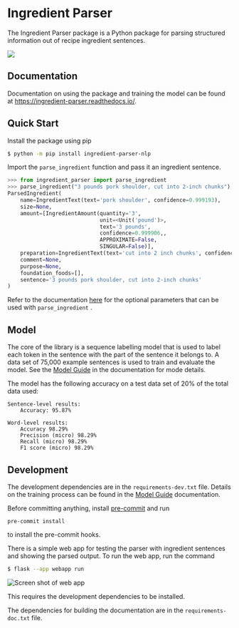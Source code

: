 # Ingredient Parser

The Ingredient Parser package is a Python package for parsing structured information out of recipe ingredient sentences.

![](docs/source/_static/logo.png)

## Documentation

Documentation on using the package and training the model can be found at https://ingredient-parser.readthedocs.io/.

## Quick Start

Install the package using pip

```bash
$ python -m pip install ingredient-parser-nlp
```

Import the ```parse_ingredient``` function and pass it an ingredient sentence.

```python
>>> from ingredient_parser import parse_ingredient
>>> parse_ingredient("3 pounds pork shoulder, cut into 2-inch chunks")
ParsedIngredient(
    name=IngredientText(text='pork shoulder', confidence=0.999193),
    size=None,
    amount=[IngredientAmount(quantity='3',
                             unit=<Unit('pound')>,
                             text='3 pounds',
                             confidence=0.999906,,
                             APPROXIMATE=False,
                             SINGULAR=False)],
    preparation=IngredientText(text='cut into 2 inch chunks', confidence=0.999193),
    comment=None,
    purpose=None,
    foundation_foods=[],
    sentence='3 pounds pork shoulder, cut into 2-inch chunks'
)
```

Refer to the documentation [here](https://ingredient-parser.readthedocs.io/en/latest/start/index.html#optional-parameters) for the optional parameters that can be used with `parse_ingredient` .

## Model

The core of the library is a sequence labelling model that is used to label each token in the sentence with the part of the sentence it belongs to. A data set of 75,000 example sentences is used to train and evaluate the model. See the [Model Guide](https://ingredient-parser.readthedocs.io/en/latest/guide/index.html) in the documentation for mode details.

The model has the following accuracy on a test data set of 20% of the total data used:

```
Sentence-level results:
	Accuracy: 95.87%

Word-level results:
	Accuracy 98.29%
	Precision (micro) 98.29%
	Recall (micro) 98.29%
	F1 score (micro) 98.29%
```

## Development

The development dependencies are in the ```requirements-dev.txt``` file. Details on the training process can be found in the [Model Guide](https://ingredient-parser.readthedocs.io/en/latest/guide/index.html) documentation.

Before committing anything, install [pre-commit](https://pre-commit.com/) and run
```
pre-commit install
```

to install the pre-commit hooks.

There is a simple web app for testing the parser with ingredient sentences and showing the parsed output. To run the web app, run the command

```bash
$ flask --app webapp run
```

![Screen shot of web app](docs/source/_static/app-screenshot.png)

This requires the development dependencies to be installed.

The dependencies for building the documentation are in the ```requirements-doc.txt``` file.
